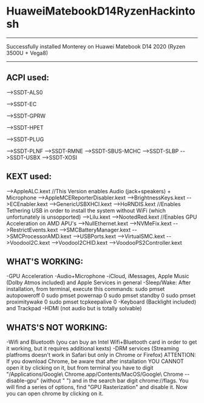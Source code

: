# HuaweiMatebookD14RyzenHackintosh
----------------------------------------------------------------------------------------------------

Successfully installed Monterey on Huawei Matebook D14 2020 (Ryzen 3500U + Vega8)

----------------------------------------------------------------------------------------------------
ACPI used:
----------------------------------------------------------------------------------------------------
 -->SSDT-ALS0
 
 -->SSDT-EC
 
 -->SSDT-GPRW
 
 -->SSDT-HPET
 
 -->SSDT-PLUG
 
 -->SSDT-PLNF
 -->SSDT-RMNE
 -->SSDT-SBUS-MCHC
 -->SSDT-SLBP
 -->SSDT-USBX
 -->SSDT-XOSI
 
KEXT used:
----------------------------------------------------------------------------------------------------
 -->AppleALC.kext //This Version enables Audio (jack+speakers) + Microphone
 -->AppleMCEReporterDisabler.kext
 -->BrightnessKeys.kext
 -->ECEnabler.kext
 -->GenericUSBXHCI.kext
 -->HoRNDIS.kext //Enables Tethering USB in order to install the system without WiFi (which unfortunately is unsopported)
 -->Lilu.kext
 -->NootedRed.kext //Enables GPU Acceleration on AMD APU's
 -->NullEthernet.kext
 -->NVMeFix.kext
 -->RestrictEvents.kext
 -->SMCBatteryManager.kext
 -->SMCProcessorAMD.kext
 -->USBPorts.kext
 -->VirtualSMC.kext
 -->VoodooI2C.kext
 -->VoodooI2CHID.kext
 -->VoodooPS2Controller.kext

WHAT'S WORKING:
----------------------------------------------------------------------------------------------------
-GPU Acceleration
-Audio+Microphone
-iCloud, iMessages, Apple Music (Dolby Atmos included) and Apple Services in general
-Sleep/Wake: After installation, from terminal, execute this commands: 
sudo pmset autopoweroff 0
sudo pmset powernap 0
sudo pmset standby 0
sudo pmset proximitywake 0
sudo pmset tcpkeepalive 0
-Keyboard (Backlight included) and Trackpad
-HDMI (not audio but is totally solvable)

WHATS'S NOT WORKING:
----------------------------------------------------------------------------------------------------
-Wifi and Bluetooth (you can buy an Intel Wifi+Bluetooth card in order to get it working, but it requires additional kexts)
-DRM services (Streaming platfroms doesn't work in Safari but only in Chrome or Firefox)
 ATTENTION: If you download Chrome, be aware that after installation YOU CANNOT open it by clicking on it, but from terminal you have to digit "/Applications/Google\ Chrome.app/Contents/MacOS/Google\ Chrome --disable-gpu" (without " ") and in the search bar digit chrome://flags. You will find a series of options, find "GPU Rasterization" and disable it. Now you can open chrome by clicking on it.

